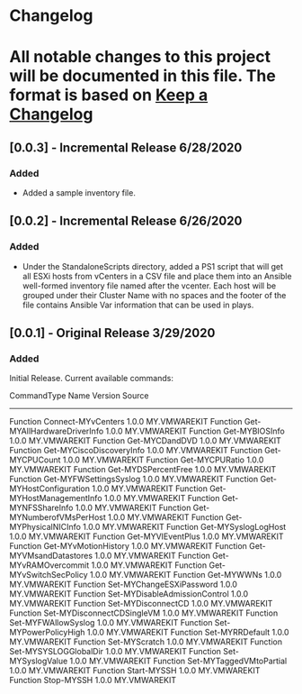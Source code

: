 # Changelog
All notable changes to this project will be documented in this file.
The format is based on [Keep a Changelog](https://keepachangelog.com/en/1.0.0/)
=======
## [0.0.3] - Incremental Release 6/28/2020
### Added
 - Added a sample inventory file.

## [0.0.2] - Incremental Release 6/26/2020
### Added
 - Under the StandaloneScripts directory, added a PS1 script that will get all ESXi hosts from vCenters in a CSV file and place them into an Ansible well-formed inventory file named after the vcenter. Each host will be grouped under their Cluster Name with no spaces and the footer of the file contains Ansible Var information that can be used in plays.

## [0.0.1] - Original Release 3/29/2020

### Added
Initial Release. Current available commands:

CommandType     Name                                               Version    Source
-----------     ----                                               -------    ------
Function        Connect-MYvCenters                                 1.0.0      MY.VMWAREKIT
Function        Get-MYAllHardwareDriverInfo                        1.0.0      MY.VMWAREKIT
Function        Get-MYBIOSInfo                                     1.0.0      MY.VMWAREKIT
Function        Get-MYCDandDVD                                     1.0.0      MY.VMWAREKIT
Function        Get-MYCiscoDiscoveryInfo                           1.0.0      MY.VMWAREKIT
Function        Get-MYCPUCount                                     1.0.0      MY.VMWAREKIT
Function        Get-MYCPURatio                                     1.0.0      MY.VMWAREKIT
Function        Get-MYDSPercentFree                                1.0.0      MY.VMWAREKIT
Function        Get-MYFWSettingsSyslog                             1.0.0      MY.VMWAREKIT
Function        Get-MYHostConfiguration                            1.0.0      MY.VMWAREKIT
Function        Get-MYHostManagementInfo                           1.0.0      MY.VMWAREKIT
Function        Get-MYNFSShareInfo                                 1.0.0      MY.VMWAREKIT
Function        Get-MYNumberofVMsPerHost                           1.0.0      MY.VMWAREKIT
Function        Get-MYPhysicalNICInfo                              1.0.0      MY.VMWAREKIT
Function        Get-MYSyslogLogHost                                1.0.0      MY.VMWAREKIT
Function        Get-MYVIEventPlus                                  1.0.0      MY.VMWAREKIT
Function        Get-MYvMotionHistory                               1.0.0      MY.VMWAREKIT
Function        Get-MYVMsandDatastores                             1.0.0      MY.VMWAREKIT
Function        Get-MYvRAMOvercommit                               1.0.0      MY.VMWAREKIT
Function        Get-MYvSwitchSecPolicy                             1.0.0      MY.VMWAREKIT
Function        Get-MYWWNs                                         1.0.0      MY.VMWAREKIT
Function        Set-MYChangeESXiPassword                           1.0.0      MY.VMWAREKIT
Function        Set-MYDisableAdmissionControl                      1.0.0      MY.VMWAREKIT
Function        Set-MYDisconnectCD                                 1.0.0      MY.VMWAREKIT
Function        Set-MYDisconnectCDSingleVM                         1.0.0      MY.VMWAREKIT
Function        Set-MYFWAllowSyslog                                1.0.0      MY.VMWAREKIT
Function        Set-MYPowerPolicyHigh                              1.0.0      MY.VMWAREKIT
Function        Set-MYRRDefault                                    1.0.0      MY.VMWAREKIT
Function        Set-MYScratch                                      1.0.0      MY.VMWAREKIT
Function        Set-MYSYSLOGGlobalDir                              1.0.0      MY.VMWAREKIT
Function        Set-MYSyslogValue                                  1.0.0      MY.VMWAREKIT
Function        Set-MYTaggedVMtoPartial                            1.0.0      MY.VMWAREKIT
Function        Start-MYSSH                                        1.0.0      MY.VMWAREKIT
Function        Stop-MYSSH                                         1.0.0      MY.VMWAREKIT